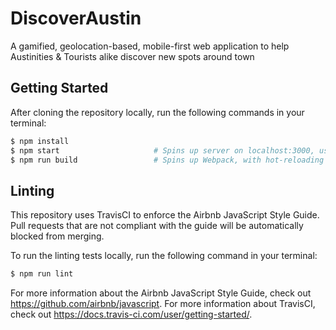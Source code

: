 # DiscoverAustin
A gamified, geolocation-based, mobile-first web application to help Austinities &amp; Tourists alike discover new spots around town


## Getting Started

After cloning the repository locally, run the following commands in your terminal:

```bash
$ npm install
$ npm start                     # Spins up server on localhost:3000, using nodemon
$ npm run build                 # Spins up Webpack, with hot-reloading
```


 ## Linting

 This repository uses TravisCI to enforce the Airbnb JavaScript Style Guide. Pull requests that are not compliant with the guide will be automatically blocked from merging.

 To run the linting tests locally, run the following command in your terminal:

 ```bash 
 $ npm run lint
 ```
For more information about the Airbnb JavaScript Style Guide, check out https://github.com/airbnb/javascript. For more information about TravisCI, check out https://docs.travis-ci.com/user/getting-started/.
